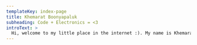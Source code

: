 ```yaml
---
templateKey: index-page
title: Khemarat Boonyapaluk
subheading: Code + Electronics = <3
introText: >
  Hi, welcome to my little place in the internet :). My name is Khemarat Boonyapaluk. The name is rather long, so I usually go by March, or KorlaMarch in online accounts. I am a student studying in Computer Science Sc.B. and Engineering A.B. at Brown University. My interests lie in robotics, computer system and low-level software/hardware design.
---
```

